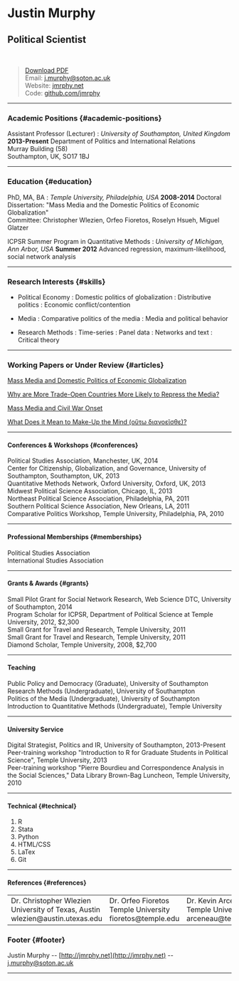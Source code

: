 # Justin Murphy
## Political Scientist  
<br>

> [Download PDF](resume.pdf)     
> Email: [j.murphy@soton.ac.uk](j.murphy@soton.ac.uk)      
> Website: [jmrphy.net](http://jmrphy.net)      
> Code: [github.com/jmrphy](http://github.com/jmrphy)      

--------

### Academic Positions {#academic-positions}

Assistant Professor (Lecturer)
: *University of Southampton, United Kingdom*
  __2013-Present__
  Department of Politics and International Relations        
  Murray Building (58)         
  Southampton, UK, SO17 1BJ      

------

### Education {#education}

PhD, MA, BA
: *Temple University, Philadelphia, USA*
  __2008-2014__
  Doctoral Dissertation: "Mass Media and the Domestic Politics of Economic Globalization"    
  Committee: Christopher Wlezien, Orfeo Fioretos, Roselyn Hsueh, Miguel Glatzer

ICPSR Summer Program in Quantitative Methods
: *University of Michigan, Ann Arbor, USA*
  __Summer 2012__
  Advanced regression, maximum-likelihood, social network analysis

------

### Research Interests {#skills}

* Political Economy
  : Domestic politics of globalization
  : Distributive politics
  : Economic conflict/contention

* Media
  : Comparative politics of the media
  : Media and political behavior

* Research Methods
  : Time-series
  : Panel data
  : Networks and text
  : Critical theory

-------

### Working Papers or Under Review {#articles}

[Mass Media and Domestic Politics of Economic Globalization](http://figshare.com/articles/Mass_Media_and_the_Domestic_Politics_of_Economic_Globalization/1181874)           

[Why are More Trade-Open Countries More Likely to Repress the Media?](http://figshare.com/articles/Why_are_More_Trade_Open_Countries_More_Likely_to_Repress_the_Media_/997696)    

[Mass Media and Civil War Onset](http://figshare.com/articles/Mass_Media_and_Civil_War_Onset/1181828)        

[What Does it Mean to Make-Up the Mind (οὕτω διανοεῖσθε)?](http://figshare.com/articles/What_Does_It_Mean_to_Make_Up_the_Mind_____/1235544)        

-------

#### Conferences & Workshops {#conferences}

Political Studies Association, Manchester, UK, 2014<br>
Center for Citizenship, Globalization, and Governance, University of Southampton, Southampton, UK, 2013 <br>
Quantitative Methods Network, Oxford University, Oxford, UK, 2013 <br>
Midwest Political Science Association, Chicago, IL, 2013<br>
Northeast Political Science Association, Philadelphia, PA,  2011<br>
Southern Political Science Association, New Orleans, LA, 2011<br>
Comparative Politics Workshop, Temple University, Philadelphia, PA, 2010<br>

------

#### Professional Memberships {#memberships}

Political Studies Association    
International Studies Association

-------

#### Grants & Awards {#grants}

Small Pilot Grant for Social Network Research, Web Science DTC, University of Southampton, 2014     
Program Scholar for ICPSR, Department of Political Science at Temple University, 2012, $2,300    
Small Grant for Travel and Research, Temple University, 2011    
Small Grant for Travel and Research, Temple University, 2011   
Diamond Scholar, Temple University, 2008, $2,700    

-------

#### Teaching
  
Public Policy and Democracy (Graduate), University of Southampton           
Research Methods (Undergraduate), University of Southampton       
Politics of the Media (Undergraduate), University of Southampton     
Introduction to Quantitative Methods (Undergraduate), Temple University        

-------

#### University Service

Digital Strategist, Politics and IR, University of Southampton, 2013-Present        
Peer-training workshop "Introduction to R for Graduate Students in Political Science", Temple University, 2013        
Peer-training workshop "Pierre Bourdieu and Correspondence Analysis in the Social Sciences," Data Library Brown-Bag Luncheon, Temple University, 2010       

-------

#### Technical {#technical}

1. R
1. Stata
1. Python
1. HTML/CSS
1. LaTex
1. Git

------

#### References {#references}

<table cellpadding="10">
<tr>
<td>
Dr. Christopher Wlezien<br>   
University of Texas, Austin <br>   
wlezien@austin.utexas.edu<br>    
</td>
<td>    
Dr. Orfeo Fioretos<br>
Temple University<br>
fioretos@temple.edu<br>  
</td>
<td>
Dr. Kevin Arcenaeux <br>
Temple University<br>     
arceneau@temple.edu<br> 
</td>
<td>
Dr. Roselyn Hsueh<br>
Temple University<br>
rhsueh@temple.edu<br>
</td>
</tr>
</table>
</table>

### Footer {#footer}

Justin Murphy -- [http://jmrphy.net](http://jmrphy.net) -- [j.murphy@soton.ac.uk](j.murphy@soton.ac.uk)

------
